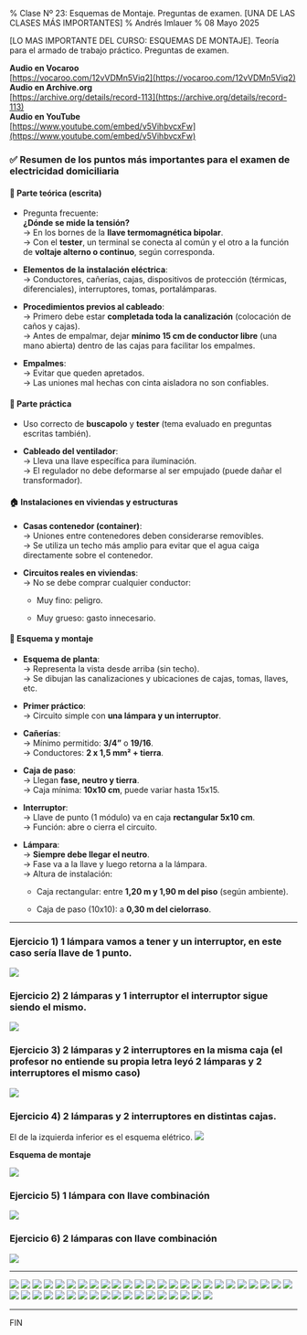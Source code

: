 % Clase Nº 23: Esquemas de Montaje. Preguntas de examen. [UNA DE LAS CLASES MÁS IMPORTANTES]
% Andrés Imlauer
% 08 Mayo 2025

[LO MAS IMPORTANTE DEL CURSO: ESQUEMAS DE MONTAJE]. Teoría para el armado de trabajo práctico. Preguntas de examen.

**Audio en Vocaroo**        
[https://vocaroo.com/12vVDMn5Viq2](https://vocaroo.com/12vVDMn5Viq2)   
**Audio en Archive.org**        
[https://archive.org/details/record-113](https://archive.org/details/record-113)   
**Audio en YouTube**        
[https://www.youtube.com/embed/v5VihbvcxFw](https://www.youtube.com/embed/v5VihbvcxFw)   
        

### **✅ Resumen de los puntos más importantes para el examen de electricidad domiciliaria**

#### **📘 Parte teórica (escrita)**

* Pregunta frecuente:  
   **¿Dónde se mide la tensión?**  
   → En los bornes de la **llave termomagnética bipolar**.  
   → Con el **tester**, un terminal se conecta al común y el otro a la función de **voltaje alterno o continuo**, según corresponda.

* **Elementos de la instalación eléctrica**:  
   → Conductores, cañerías, cajas, dispositivos de protección (térmicas, diferenciales), interruptores, tomas, portalámparas.

* **Procedimientos previos al cableado**:  
   → Primero debe estar **completada toda la canalización** (colocación de caños y cajas).  
   → Antes de empalmar, dejar **mínimo 15 cm de conductor libre** (una mano abierta) dentro de las cajas para facilitar los empalmes.

* **Empalmes**:  
   → Evitar que queden apretados.  
   → Las uniones mal hechas con cinta aisladora no son confiables.

#### **🔧 Parte práctica**

* Uso correcto de **buscapolo** y **tester** (tema evaluado en preguntas escritas también).

* **Cableado del ventilador**:  
   → Lleva una llave específica para iluminación.  
   → El regulador no debe deformarse al ser empujado (puede dañar el transformador).

#### **🏠 Instalaciones en viviendas y estructuras**

* **Casas contenedor (container)**:  
   → Uniones entre contenedores deben considerarse removibles.  
   → Se utiliza un techo más amplio para evitar que el agua caiga directamente sobre el contenedor.

* **Circuitos reales en viviendas**:  
   → No se debe comprar cualquier conductor:

  * Muy fino: peligro.

  * Muy grueso: gasto innecesario.

#### **🧭 Esquema y montaje**

* **Esquema de planta**:  
   → Representa la vista desde arriba (sin techo).  
   → Se dibujan las canalizaciones y ubicaciones de cajas, tomas, llaves, etc.

* **Primer práctico**:  
   → Circuito simple con **una lámpara y un interruptor**.

* **Cañerías**:  
   → Mínimo permitido: **3/4”** o **19/16**.  
   → Conductores: **2 x 1,5 mm² \+ tierra**.

* **Caja de paso**:  
   → Llegan **fase, neutro y tierra**.  
   → Caja mínima: **10x10 cm**, puede variar hasta 15x15.

* **Interruptor**:  
   → Llave de punto (1 módulo) va en caja **rectangular 5x10 cm**.  
   → Función: abre o cierra el circuito.

* **Lámpara**:  
   → **Siempre debe llegar el neutro**.  
   → Fase va a la llave y luego retorna a la lámpara.  
   → Altura de instalación:

  * Caja rectangular: entre **1,20 m y 1,90 m del piso** (según ambiente).

  * Caja de paso (10x10): a **0,30 m del cielorraso**.

---

### Ejercicio 1) 1 lámpara vamos a tener y un interruptor, en este caso sería llave de 1 punto.
![](https://blogger.googleusercontent.com/img/b/R29vZ2xl/AVvXsEjRqnfxpsgyeEQNi2oFZ8-3H2_9-lOy-oZi1FSqaVcVEi9yLZHKYuAdcXts-B6IW6NXiiiHej5GPX72n8yqeBOTvacVKkr5ttnNZCTN5KM-3uzwoMwrUlLCZ_ks6nd6uuCvGxW1b8k9AFWCcd8yqjjUy-2Yko4nVjcKk7TQjttiYO5bg1ctPEXMMhj0gs4/s4620/IMG_20250511_181821091.jpg)

### Ejercicio 2) 2 lámparas y 1 interruptor el interruptor sigue siendo el mismo.
![](https://blogger.googleusercontent.com/img/b/R29vZ2xl/AVvXsEijTte7dBiI6_Z6PEjZ6tK35Vex8o1_OpirgLDwvE3eWR_-gd4dnDD0UNnhpTRm0yALcESySaT0uROOpzmv6k5W_ciNiiy72ZFCaLYoRol3PPEFk35KWsiG2Qvl5gXw-XOPqKD5V7Z2yQFhvm_d22ZJDP_F7F-zDYI_B67zfuYKk5tLkS45V_YwEm3QB8g/s4160/IMG_20250511_181833612.jpg)

### Ejercicio 3) 2 lámparas y 2 interruptores en la misma caja (el profesor no entiende su propia letra leyó 2 lámparas y 2 interruptores el mismo caso)
![](https://blogger.googleusercontent.com/img/b/R29vZ2xl/AVvXsEiAF7zHr0iss704dcyCWPCubYKJniuzXTb18HnsJL8jb5h7EPRBpv_GcLyN0GdZOkAq3r2noJYvt0INgicZKXUAF-cBDz_LRkN18pbTKD4z_XAkyB8fQ3VkEcE-0jFH2r8LAPacBR6CmB3dgrSxUblbbE77ZURWQEcTMSkFacIGeq3IWlyNW7OiKShTKLs/s4160/IMG_20250511_181847728.jpg)

### Ejercicio 4) 2 lámparas y 2 interruptores en distintas cajas.
El de la izquierda inferior es el esquema elétrico.
![](https://blogger.googleusercontent.com/img/b/R29vZ2xl/AVvXsEiMkRdtDHhNr_VT4DL0Y3ZjdzuyimbZir7xioEgtogVOKabl1pikiliITqeOBbe2FxvAq_gakM74JkinxLELOSdKBBOigJ6c8SdmPs1D1bHU-1HzbkheWhbApTCEu8ayZzSySD9aOTbhDcAPiNgds5L7-vhaliK87k-nmql5HcvO9-ly795GYGvqbr53gQ/s4160/IMG_20250507_201900387.jpg)

**Esquema de montaje**

![](https://blogger.googleusercontent.com/img/b/R29vZ2xl/AVvXsEg5czvg-jdLJyS_nk3D8FpD_O2T_docwWG_JMOU0ppLLq1hRZgVBA79suvteIfYyjZJqokYdmP5ZvxIMx3huR-pQmVG6_3z2zjXvv2SPCSrXtjh59bQAH3_sODJKC6SWBumkpIkvzNRV0l2b_Um_6bJBWuu-vyxcwG14zM7BKwiNXgowyJLeKdeGXNtqps/s4160/IMG_20250511_181915788.jpg)

### Ejercicio 5) 1 lámpara con llave combinación
![](https://blogger.googleusercontent.com/img/b/R29vZ2xl/AVvXsEgcbt_KtQ9AhNy2mQwFBQoWRF8_ysx-bkA06W6dH0lpMufPb1AzRm5wwT0nap9IfbvrzBcR0pwtVdaMPFk3lXAJj1hXlNFMt20saZ1PelmdaIfC_EKXxzDiMbpLqP8_wACyuZx2TlIIP3J5PgEEDMan-CZMecI1l0hgNI3dOCb9F62GxsSb6ix9A7Gox_Q/s4160/IMG_20250511_181931404.jpg)

### Ejercicio 6) 2 lámparas con llave combinación
![](https://blogger.googleusercontent.com/img/b/R29vZ2xl/AVvXsEgSrTjf-8wBSVTVGDK_A3RTY5MIieU197-vIR9HX1ws21IBEOAezoquTtiaLVHZkUouq-H6BxFjqar09hxzciCmtEhhD0QaT0mmvqP-6pAK4zERgMV7UYmnNHZeVN8VhTr-D-mj_MmZe6ff_Co5fHFH8im8rcI33zju6om8RO9RZD01ZXd-NfWngITDQuU/s4160/IMG_20250511_181942963.jpg)


---


![](https://blogger.googleusercontent.com/img/b/R29vZ2xl/AVvXsEhXihLo4TobCR5vUbqEEDnpQtvDfrVOfcdaAUmCZDj2bzuR1An3w5nGMRUD8uVtTr0hWFrf4JucZ-HpSlad-741IFfmxwA6LEE5aaBQqsY99Akhd0AWAyKEVf34mYDrkhn5qbItNZr2i9kkpS-ICnzPe2BNx6G4W1D698Ax9u-k0vNOF5Qd7h9TI7NX1so/s4160/IMG_20250507_191210299.jpg)
![](https://blogger.googleusercontent.com/img/b/R29vZ2xl/AVvXsEifWu_YUb-VILvRaRpIQ01DH4vZkVNWrX9zXcNSgdyDWY9l8FAk1BHwlj0sHlIiZ5Qy4gi6bygGuThwNXmUzTNu6gptYP56tPlgsCSx9wk37QtIuOZXdduVKNcy03QJ-sKMX6pEgXMysP5VlnaKduFpSMvXv5ayI4w4JnsuoUUJUrpH5-nSfkKvdcUF3qY/s4160/IMG_20250507_191211516.jpg)
![](https://blogger.googleusercontent.com/img/b/R29vZ2xl/AVvXsEhkG0UjBqhoCoHHA7csAMc6qJdWYrplyFrXiJbnmoGeD7-oYgdEsGQB_xiEc9KuLzNzEGiUUB5g8UUshyphenhyphenwIAsyn5t7WiEyvbvRKIjzc2OOlXT_JwwUgDGr9dtLjv12t__6ulXNznKTDmauLYsu7mod38lUhWE9D3n719cZmHqpVaIf8eC7sWZduinpD3CY/s4160/IMG_20250507_192258332.jpg)
![](https://blogger.googleusercontent.com/img/b/R29vZ2xl/AVvXsEgi-4O5x3mXzXPpoyHj76NrxfGDDXZnS_-LyHXeilC1Wn-PW0rTlh1flL4P9oOzF9FkQBiS74fJ0WYam8E__0RMeZaM6CLMRAUg9Wwx8NpNctlgSIYegiopI-TOIJLzH-BEBLXmQxKWMeGcm_9fAHvKvhgsXGBQBw_kfMO7_EIrhjRCawulQnyrzcUJ2Hc/s4160/IMG_20250507_192301762.jpg)
![](https://blogger.googleusercontent.com/img/b/R29vZ2xl/AVvXsEjds4UUCn08M2dL0BYvmWxqmU0qpHw3y8gJY6qiBZJQv1Fvrfi0j_XP-YCelbshm5nKk2kUlRj0hQihelSjtTkMlKTGe5mVfGNwE_ihz_rIPv73sh-kIz9_34ObcVSKmlvmLDRjN7XkikGFGG-s4Uy4uHAOOZRr9suibzp4MFbZD3vjGsbJl0C1g6qFHxc/s4160/IMG_20250507_193043438.jpg)
![](https://blogger.googleusercontent.com/img/b/R29vZ2xl/AVvXsEjJN8VavVoJemnFZLQLSOjR98dYzqXUtJZ8F591CdKPgY7uHokWNh8HYKdECuHfww_pzwz8PWfLV82S1-H37hoishUj8caUdy_PSePPAO3kS9OxoA70HTOSdn-tRvTVFo1kRbpHQs221tzHyi7oUStlnU2suacga_HZyk-UK4anwnpvIzFuZNUlKpA-Ykk/s4160/IMG_20250507_193527911_HDR.jpg)
![](https://blogger.googleusercontent.com/img/b/R29vZ2xl/AVvXsEh4xooHm3Y2yCM02-_XaGxAOs45R9tEGjGNsrfsc8brZTEMTvXWqYVH8Hgt7qtNnI6oBW1MvHqbPjF35scpLqPltciL3Dhy0PKd02XgWLQhrvWV5PBNdbKZZQvtLJc6x0tO5nX4_8dlCY0I9JRHUkSry8Os6NHYSQyjMptIAAe9b09ETV3KWZHhrsDNnCA/s4160/IMG_20250507_193530649.jpg)
![](https://blogger.googleusercontent.com/img/b/R29vZ2xl/AVvXsEhramrdQy3a4RslDJVsH2MbfOp0wqMpsB-5Mx7wqH97KrGZB5OmJt9Dk7KF8IUuyixsVD3MoVWGX8QcRIIwMqppo8oRLfvXTOXWb0Sy1BGdn16tH2qpNMVNnzLARu3reAG-faU298RSsz4goqVSIqUXBQZtgPuWCdxgLAKYFjGzGn-yaVy_Gbm3Qz8FiF8/s4160/IMG_20250507_194012002.jpg)
![](https://blogger.googleusercontent.com/img/b/R29vZ2xl/AVvXsEjo98l1GBiU5MuBwGtAc3kBkFTa2HYP9X-hajlVer0XMpCMie0M2cENYlkPw8SuNqsNMEG0Wnvm7nWcPc_6-eIxclC6cf2BdngE_r_MMsVB_yayBbL102UfM20DH6oxzOf9s9eo2-d0lWKUNH49CZod3MVc2dl7nkCuv8XPDHXR7Z6nLmN6vjlPZ23C9Jk/s4160/IMG_20250507_194014305.jpg)
![](https://blogger.googleusercontent.com/img/b/R29vZ2xl/AVvXsEhF7SwotffkEZDjRUoMm-SXw4uozgIS2Nxyg-lpn8iyyIVgSeZgZJ4oHq4voc21NoSOQtPMAVbzWvx_Du6gfr_MVstoVMtORNE2yFRAjkNFZf0LFHwv5ID_fwgW5BGwEqBLUitK9QJ3mfiauUi6klEJIjGIsw2jjL1gd0oN3gleumsx-QK29O926pbnWtA/s4160/IMG_20250507_194018996.jpg)
![](https://blogger.googleusercontent.com/img/b/R29vZ2xl/AVvXsEgnUqBR49FM7jCcWk6_FDXHbAVP6G_bKFi5t-9OqLOy7-ytoNZ3VP1hFfRqxx6dM4lEJR6GB7KZEA5XMarCnDDjDw8CY2PsiZ3DVfzckSx0kQomfRoG68TJsqEPBgdg9yIYBGCZl792n8d86zaD3FH6YQNWtBws4km8a288tXePI0KRMuucTK68_Qss_6I/s4160/IMG_20250507_194021705.jpg)
![](https://blogger.googleusercontent.com/img/b/R29vZ2xl/AVvXsEj4aYzdKlnj9WfYZatxvegYas_Tu986WctUgr2MV-obPci8y1VW6e8UOkU-ARQ1sZPBONSWjyJV8NbJgLSxOxgICpYzbMiy6b_iGkn5lgQfboVWhKwRcDyORqIzmlwCcQnRysH2a73WpQb4WI7FnK3cpuhXXvkKJkf4uxiz8EVnEmn-Zs1t-MFArNiCXQ0/s4160/IMG_20250507_194153596.jpg)
![](https://blogger.googleusercontent.com/img/b/R29vZ2xl/AVvXsEihGlvnOlfsPV07-QTwZEQ1KtGTrDKC8DHzZT1XoxlA9xwj6Fxmu-12HpxsLbRSyL-nnmeyR4lQtsRUmjvwG7O5N17KX7G7x0tIIsYfmrHhDYqoYG_mtMJtXTxNP6_NlCKV4aBBJzL2SW6c6SgaOrfVeYw7gpX0y0O3Ha7iNw5Q68v4iFR4zvuui6unl9w/s4160/IMG_20250507_194203221.jpg)
![](https://blogger.googleusercontent.com/img/b/R29vZ2xl/AVvXsEjHpqfPAz9ORrMGFxxbw3AVnVnpbym3yP-DceV8ZGUkt-oTYTa27CJHdTEZ4cSilq3x5JkVeN9iOwQG_0sBSWjGG4sMhYM8pLnpt1-h0fMW3M2T2zFemscOJ_xXZTQVoBPsSyF5e_JaQkeOrcVU61pE2VnBOYu-fL5r1UVtIsEL8We9ugMo-AEmcjzpvq8/s4160/IMG_20250507_194359812_BURST000_COVER_TOP.jpg)
![](https://blogger.googleusercontent.com/img/b/R29vZ2xl/AVvXsEhoWVc4NKs91NUoe5F-Y2eWPK-KgB-Aq8BLwtwhZ9LVs7pDxBxzhqw-4jcx8_nCCFwVVN9qkRowjDziq1sexeuXDmdehWWr6rdEBwU9yq_Xjotw36U0pfA9EY9iLVUssyb6YkJmtyBXKa75JGYtLHL5hLm0N3N6b-vJySL-_DEx_qUHPrXQrD7Rn3gVRaQ/s4160/IMG_20250507_194359812_BURST001.jpg)
![](https://blogger.googleusercontent.com/img/b/R29vZ2xl/AVvXsEjmHyEDpG74ksxlTNDNyM0yP9E4hWdoemrC3_WCWefSoYVoMKN9U4ZAX8io7mm7O4XLQVLm9OgMwsP4CTzjcj5NqLMZj1TKtvjJJt6zqJsubalGL1_ISC79XJ18iYG_QTqzihJ6NVVxWMqcidP-Rb9sVvhxyX-Tr89mtdAgv2lx4K3Eh7Tvmr4mCJGQA5o/s4160/IMG_20250507_194401975.jpg)
![](https://blogger.googleusercontent.com/img/b/R29vZ2xl/AVvXsEiTcn3CcFUyAq1QZIEfyK0pi3L0h8tdX3tY41ogQD_YfdCy41rRE_5o7AJHXwJQRAiz2mJurEmk8cpfeuGj4yRdkfc7aNrn9ntaRo9bXPP0ZVlNwwVBJUzCTOtiWO6WKkrWrEnOcUMCqk7JcGMqf1S14VJObsBBoK6cfjKXU1KZWq3DJl7GCn8bOsGq8N4/s4160/IMG_20250507_194452171_BURST000_COVER_TOP.jpg)
![](https://blogger.googleusercontent.com/img/b/R29vZ2xl/AVvXsEj7K6mHFB7oq57JdXFJg2vgXC75B0IE3ewneEAQyuX2uq_oHk0wiJOHl5s7F5dz-k9c4Q834R5t07Jq-mIuZ4cqENs1opBmiZcyDBSt8gdI80a5Uchwjg38MTHTzgM0ITFX-QcLl433-g9ZUkXH-HOoEKyHePIfMUILCqEX61tRh0nSMLsTH1ltjRhkCwA/s4160/IMG_20250507_194452171_BURST001.jpg)
![](https://blogger.googleusercontent.com/img/b/R29vZ2xl/AVvXsEgQgjhxcQnVUOWFSgjscOcI3vJDYwG9JydHbCu7lgqGQSE8vim5yEVZ1hSUMJhSWx7Ny3ZZQWEtcAK3C2v__LL7T5cbwm5iL7SnoBnOqXGAzhXeEX0vM18054gB2PEP8suAbYLw-ddu45QtGxzFcOAM-0OPf-iHoRITnBQhjvWEd2Qj6k3_IvMY_L2LvBg/s4160/IMG_20250507_194502178_HDR.jpg)
![](https://blogger.googleusercontent.com/img/b/R29vZ2xl/AVvXsEgDZpIhWvxUINJJx4oTcb6NStMLVjGjom72tN6xP4OFMnhAN1v4RMsY8ddhPd58NS1EpwV67yFe_0zNJWAQx9g-2Ton3DandRNQd4wnVjlKAMLbnZGs3BpPQ3-5B7Cu0HphhOaCX67GJckfQ83gHPNDwdQTjO9WjR2wReRluSor8vAKENimazpz1ImVOig/s4160/IMG_20250507_194504289.jpg)
![](https://blogger.googleusercontent.com/img/b/R29vZ2xl/AVvXsEjbU5C5q88P72HtU43FLjob1Sq4vtgvCxQe5ROD9GdqMgSNyMi_GNcNC8VqQrkN51YM9CMZ2YiBECPZuD3NUJrRc1EQUftMF1QB_HmkfL1PV1JLktn2289bfcbfi1uK0geL6CHYuhgCv4ILTYXlW9ZGqqisLJ9gFm4PLkejvZ-zUmiDYCVqaYhbWhQIACg/s4160/IMG_20250507_194558366_HDR.jpg)
![](https://blogger.googleusercontent.com/img/b/R29vZ2xl/AVvXsEgmLkN7NEZyQ2qI1vVbS1B7uaSCkl31e_f9sk6CT-9nmZmpOOvNIMeBORHxo7spNBob4br-lm8pmSb9qlku9KvWxkaP5mMZX1TSHjig5fxwae9LozdjWLA8zCl-pwWFWJVFctCEXniJqoYdT1kYw4oeFqvhCJ_um8hN9Eogg9gfClAswy9MmVG8Y_Yme4A/s4160/IMG_20250507_194606790_HDR.jpg)
![](https://blogger.googleusercontent.com/img/b/R29vZ2xl/AVvXsEhP2bZp0Xux0telS_VN3UIEytOntMr__2GxF_govoM_WzyZ_-fKhjEk2UTEX1GIUPXdjDe2HQq5MPdFdtDAmaOuvtTAjGnQSth1NIjciQTng3gJmeEn27QABQecOxFEL2S9kI2CX1wgJLXcCwAFcpmpCxeHhBPrGgsohD-2v3UvW9YXVRSt9If3XDBZ-yc/s4160/IMG_20250507_194625851.jpg)
![](https://blogger.googleusercontent.com/img/b/R29vZ2xl/AVvXsEhW2YdX0fC3puiYkGRX2f0BbtC0ysqXZhRNZrLRt33E1f6X1_w2c9u9l__fcvRwsHnPpmiPJsEyBEpZyulw3PjQdnTvbFYK1hq54OjbI0bzCinBRgRxnmeY6rE4ocIfeCJWI21hPSFRg0Ozt-Bra840QUv88Q3hDnhLk8Ck7e3RbDjuywAmSigmikIbhZ8/s4160/IMG_20250507_194726399.jpg)
![](https://blogger.googleusercontent.com/img/b/R29vZ2xl/AVvXsEiAUk5AWnKfzUbQOzyIJEQS3fCeiYRBMUiATK6Q03uKqSMrNvu0iM75CPFxW4caq42sbIQUuBWvgOvtkgWUJdMxDvWGtYDk8LMRVuFaca2PBQhmHpbtDXm_QrjD4ELctEeLE_hdfsik_S-3JkwQD6kcgeII9a6Bzoy58vPNYMbIGAskXmZaZwcTUQen5BQ/s4160/IMG_20250507_195038197_HDR.jpg)
![](https://blogger.googleusercontent.com/img/b/R29vZ2xl/AVvXsEgQTrM2VRpEh0Bot4H64Irq9nrn4K-2LY4M0SyPrAHAALMlWI_wjrS5o7Z_PELvgIX7QnMlknitwrHgOysL_VxoaulBiJDskZ9pHdegjaJZcVR1lXDVGOu4vPwQftcajLR2SETq_RTY-7hRcl5VhaU2svZUmKqho3qdCuZ8ztVJ-Ggu_VBqbXX2Z8RjWhQ/s4160/IMG_20250507_195341039.jpg)
![](https://blogger.googleusercontent.com/img/b/R29vZ2xl/AVvXsEiiMClfDwX0z5jQgtfLNmc8mmiwAhLrBxRumL_qAKGHC977zm1cW9l2xSN2QJIQj-JdlS-WIdcqbzmEwz8FndrQgC2VOF5nIw_6RacQakM6ztKofBHvxGc3LhfyIHVKop1R2hzwfkmwNmwV6wm3qcYAPh7iekh1MbRlm3fjAVFVxOhYJxF4ek_U34-vHRs/s4160/IMG_20250507_195803072.jpg)
![](https://blogger.googleusercontent.com/img/b/R29vZ2xl/AVvXsEjiYckAwJ3jG7pRrvmO7Ug-dN9PqqiLiCf1deYkVX0LGY_Zs_hvXhoHeNiHvZDFXEUs7o3Mp_R4GMuy5O0O8vCrULhosttk59MDgIprAh5LgsVIQNuTYF03aPWZYfsDg48DSVQLoWRU3JilSo_JtGGfNJ6fOQ4IPLVt4OTK11TxCjOIlpqNpRq1eCGPG9Q/s4160/IMG_20250507_195804563.jpg)
![](https://blogger.googleusercontent.com/img/b/R29vZ2xl/AVvXsEhI6bTa6EFLooyUcC9ltlfiR8fAJQ-ro6TNq_FHwbwe4hXSA6YNFUztuQjs24ya9EV5fc82IBUd0W4fP8I2XH4l86_csUhVTgTjky16BcpEo7stPHNTRONYmCjhnAVxR7d_rNERr5OP05LoRqzQC52LW3f2mN8GHEb-eqrqhv_PtxvpnJGBIy5VJpAArWg/s4160/IMG_20250507_195808154.jpg)
![](https://blogger.googleusercontent.com/img/b/R29vZ2xl/AVvXsEgC3A3_bWYakq6SYEf9Gzj_E49MJqdoUQDVOZ-X_xeQEmUiY0uBjwl9V-LLhCj-WkOGG05njCVFLQrn6cRxwzW6I1r6W52O4DG6EstG-3691InK8Rrf_5BDcUBL6Ef9_SnMmQBnWD8kmfyBEzIMhW2H2r9VfJ25fCAluwl5h8soQWIBgxcrJpKoT3bHBzk/s4160/IMG_20250507_195937045.jpg)
![](https://blogger.googleusercontent.com/img/b/R29vZ2xl/AVvXsEjjM_pnTV1yWWfrk9pi7Op7UzAZOOjBUBk_fmLBr875DZ3hoe0nI9S-iUIqHnhrSvmuIvPbOfR-8cB-ulVa8OKNv6docM9Dq2y5qGE6oq8zc-lYJI3Y6nEoRxmyMus7LkH1NxKuNuBbHfTx5pCsUXG-2JUpSVdw1TxcHDA3ARBGtotw1T98NOjeYDrCQH4/s4160/IMG_20250507_195951036_HDR.jpg)
![](https://blogger.googleusercontent.com/img/b/R29vZ2xl/AVvXsEiT59jtE1PzIs7JbFC4Pvobjt_qo-pOaIjUvgW3HbecMkxa2RP4P1c-bhYbnV-tWIF4VONkR_YAJAQqquSfxqFM8SlAmc5SwChn6pGbK22a4OC3bjKwOiqP3iU3Mr2xJOuBt25WRVD3S6D6hUMJ4gLN9XQ40qYl4-19kWxJ_04qAg8rm4UG7ezJiKx_AYA/s4160/IMG_20250507_195952175.jpg)
![](https://blogger.googleusercontent.com/img/b/R29vZ2xl/AVvXsEhhW7vtxVV2eE9VKWfK7KKnkQAC_pU-Xn7tnkEa5EscNZsqW3agh7xGvsLux8Q5WhfZCjZZppxZlyTpXy7vhkMJ727f0a7KyWCdmM78vnf7I80wG4YQvNTQwJktdBxKbl1bRmi_jDhtqZxlcJ7R9oGcms6DSkljg9g-ikun2Gn2OBH5F9OlsDqzhqdyUos/s4160/IMG_20250507_195959323.jpg)
![](https://blogger.googleusercontent.com/img/b/R29vZ2xl/AVvXsEhi9pvhDUHqLU1_kg7oOPVKT2tdGZV32S-j07zw4vn5uIkzCqHhNQkBBhq83glNXR6yV4PMtdooHcH3uiPvOufVMDMuRFaFgCW5kS3QXZPTRMeDLsldK5kgS3fJrg_4klrJm4jALFXevIxvjhSbEFlxOa9V-ic4AuZGBIoAjoF5Xgf7ScdSYLTw9ZwpdrU/s4160/IMG_20250507_200001149.jpg)
![](https://blogger.googleusercontent.com/img/b/R29vZ2xl/AVvXsEjZsCogXmHO2FZOCMeO6c9JNc-JphHhqiEJaM7ZLn0xctkQeWWlKz1I-dh0Ih4ZpWPgCr3cMqMwW5mrMMDt3YIaUBHYfoNpSFP6Z_2fGzP9VPbDtUbmIhZUl90e51UIgzLz-xIQB0q1q206OESVmQv-Az6ZCisWsxZfe4FhzXR_4dpiHCCjLYgSiGWqBMg/s4160/IMG_20250507_200229595.jpg)
![](https://blogger.googleusercontent.com/img/b/R29vZ2xl/AVvXsEhUe6hx8CmKsFcHhjVwl-Vm_1K8KOppGLfpEOitpF13b1p880Ur78GvRvzWi9qjxLxRpmIup1yDcULfRcL3wUR9KDWoIYljbZbjzQZQGB-mMBOE3S4h2PybQxRKtvEu8BV3VEGHrmESXUMJ2NnB_p7J9Hgtib1K3iYOaRX9R3uWVrNUqalBKjhQ-bnrhvo/s4160/IMG_20250507_200346829.jpg)
![](https://blogger.googleusercontent.com/img/b/R29vZ2xl/AVvXsEhOeZJnE9SGQ-ri4qJCij_ja01BR0-qTmKnxBJ86MEPLkyuQgh7i-la9VrX0shqCI3yMo7SCHLqR-LZhByB35VVZa_X06iZxCEzuCgPvpSJI4sSNRSAW9v23XZjFZOWqmEOPFkoEpVfQDNQ7F2LHZBrKG_uzhVk-pkrHk28dAoSrS-cJVk1dBh0kxQwi9M/s4160/IMG_20250507_200349380.jpg)
![](https://blogger.googleusercontent.com/img/b/R29vZ2xl/AVvXsEgXQEtwkYOSiB4XWSZTmWe6G4OLG7ViT4PFwRTGEEKWV8esKG5WE1RMkekY7bctiCFAMCrJyFXZO66WCdrZyrHtkOnfQZHmXwJEMi8FTmgXRbL75Ys2jdnbrOWDzmd3Bv4_lYHnW2XZxO6gR6k7a1zajKCH5ckQJ0rbw1Jy8kbr3Rx8N4LSA3djOsZJ9b8/s4160/IMG_20250507_200350405.jpg)
![](https://blogger.googleusercontent.com/img/b/R29vZ2xl/AVvXsEj3XN_NK3oBUmNESNAlgaz-0eRfbJ5VP5llmJKeFvMuj6Dpi5RpqLjRKkHmoe4hcH1whkDpAnZEvCOJ2Y_73uDhsK3o2tNGyEGWp_jf9jiT7t45RCsg5tNXog-sDzXCaMyUaLiZy2aN6Fw9hq-PybanRLWoXxRWwN54iYaJfPMg7_4eCjlSD-zBFtv6D8w/s4160/IMG_20250507_201619651.jpg)
![](https://blogger.googleusercontent.com/img/b/R29vZ2xl/AVvXsEjf37hJJZP3x8GSjhaINjsrPIUliz2TBktPNfgWpkSxBsNiedUfnjsYZCXdKIkIMp8NhFdTVLQxYAe4Kt6Rksoczvy4kD5FKV1476hldRKoVhxZrg7DmnzyPN9TvTnN8OW4QVCFaJ8ISWOj5FF-dMvvSVSA3IHkRla8pP5H1qm_anRG3l05dUJ9dbpw7b8/s4160/IMG_20250507_201636796_HDR.jpg)
![](https://blogger.googleusercontent.com/img/b/R29vZ2xl/AVvXsEhKzLtKf8Pa66lp1B8Z_39NayIdA5Hh9OMyC36lZcjRdB0Dju4q_8t2rz_-7IkbZWUbs4P-KadDBhb8WD_4wyOgC_Rc8FLMGyH3uTqlaD5_pMac0Fv5TT0V7rA5Ksknf8WL28nbT3MkfObdeFFYyB6tgrXo_m_JFfQAKUbSKuim1Lk4ReVau3VIj5QgP-o/s4160/IMG_20250507_201638127.jpg)
![](https://blogger.googleusercontent.com/img/b/R29vZ2xl/AVvXsEg_1Jx_U9ZWdH4feIxFXNIBRWuckmlHhUCnr2eGu6nCfbSYke8zt-oorhlEf85XbWIRLrqzLbDyPY5C2cIaT5oc9n1MvEem0NSGGUoLf9lmHZsILuMGpvMHXKgwG7IJAroRa7kFYVe8Gw-lqph_iE4r9nArhYhn2wyDtGzZpahTO0cEDU3QSJHJgghNEjc/s4160/IMG_20250507_201855211.jpg)
![](https://blogger.googleusercontent.com/img/b/R29vZ2xl/AVvXsEiMkRdtDHhNr_VT4DL0Y3ZjdzuyimbZir7xioEgtogVOKabl1pikiliITqeOBbe2FxvAq_gakM74JkinxLELOSdKBBOigJ6c8SdmPs1D1bHU-1HzbkheWhbApTCEu8ayZzSySD9aOTbhDcAPiNgds5L7-vhaliK87k-nmql5HcvO9-ly795GYGvqbr53gQ/s4160/IMG_20250507_201900387.jpg)

---

FIN
